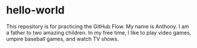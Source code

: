 # hello-world
This repository is for practicing the GitHub Flow.
My name is Anthony. I am a father to two amazing children. In my free time, I like to play video games, umpire baseball games, and watch TV shows.
